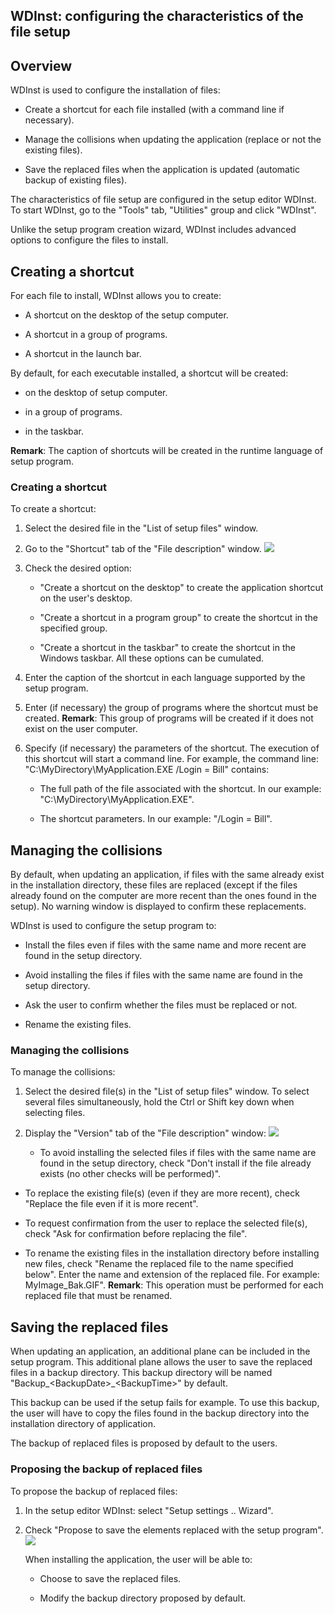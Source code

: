 


## WDInst: configuring the characteristics of the file setup 
			



<a name="NOTE1"></a>
<a name="NOTE1_1"></a>


## Overview
<a name="overview_ELTTEXTE000214"></a>
WDInst is used to configure the installation of files:

- Create a shortcut for each file installed (with a command line if necessary).

- Manage the collisions when updating the application (replace or not the existing files).

- Save the replaced files when the application is updated (automatic backup of existing files).




The characteristics of file setup are configured in the setup editor WDInst. To start WDInst, go to the "Tools" tab, "Utilities" group and click "WDInst".

Unlike the setup program creation wizard, WDInst includes advanced options to configure the files to install.

<a name="NOTE2"></a>
<a name="NOTE2_1"></a>


## Creating a shortcut
<a name="creating_shortcut_ELTTEXTE000238"></a>
For each file to install, WDInst allows you to create:

- A shortcut on the desktop of the setup computer.

- A shortcut in a group of programs.

- A shortcut in the launch bar.




By default, for each executable installed, a shortcut will be created:

- on the desktop of setup computer.

- in a group of programs.

- in the taskbar.




**Remark**: The caption of shortcuts will be created in the runtime language of setup program.
<a name="NOTE2_2"></a>


### Creating a shortcut
<a name="creating_shortcut_ELTPARAGRAPHE000055"></a>

To create a shortcut: 

1. Select the desired file in the "List of setup files" window.

2. Go to the "Shortcut" tab of the "File description" window. 
![](https://doc.pcsoft.fr/en-US/images/image.awp?langid=3&name=Parametrer_caract_installation_fichier%20-%20HC%20N%B0002.gif)


3. Check the desired option: 

	- "Create a shortcut on the desktop" to create the application shortcut on the user's desktop. 

	- "Create a shortcut in a program group" to create the shortcut in the specified group. 

	- "Create a shortcut in the taskbar" to create the shortcut in the Windows taskbar. 
			All these options can be cumulated. 




4. Enter the caption of the shortcut in each language supported by the setup program.

5. Enter (if necessary) the group of programs where the shortcut must be created.
	**Remark**: This group of programs will be created if it does not exist on the user computer.

6. Specify (if necessary) the parameters of the shortcut. The execution of this shortcut will start a command line. 
	For example, the command line: "C:\\MyDirectory\\MyApplication.EXE /Login = Bill" contains:

	- The full path of the file associated with the shortcut.
			In our example: "C:\\MyDirectory\\MyApplication.EXE".

	- The shortcut parameters.
			In our example: "/Login = Bill".







<a name="NOTE3"></a>
<a name="NOTE3_1"></a>


## Managing the collisions
<a name="managing_the_collisions_ELTTEXTE000268"></a>
By default, when updating an application, if files with the same already exist in the installation directory, these files are replaced (except if the files already found on the computer are more recent than the ones found in the setup). 
No warning window is displayed to confirm these replacements.

WDInst is used to configure the setup program to:

- Install the files even if files with the same name and more recent are found in the setup directory.

- Avoid installing the files if files with the same name are found in the setup directory.

- Ask the user to confirm whether the files must be replaced or not.

- Rename the existing files.



<a name="NOTE3_2"></a>


### Managing the collisions
<a name="managing_the_collisions_ELTPARAGRAPHE000115"></a>

To manage the collisions:

1. Select the desired file(s) in the "List of setup files" window.
	To select several files simultaneously, hold the Ctrl or Shift key down when selecting files.

2. Display the "Version" tab of the "File description" window: 
![](https://doc.pcsoft.fr/en-US/images/image.awp?langid=3&name=Parametrer_caract_installation_fichier%20-%20HC%20N%B0003.gif)


	- To avoid installing the selected files if files with the same name are found in the setup directory, check "Don't install if the file already exists (no other checks will be performed)".

- To replace the existing file(s) (even if they are more recent), check "Replace the file even if it is more recent". 

- To request confirmation from the user to replace the selected file(s), check "Ask for confirmation before replacing the file".

- To rename the existing files in the installation directory before installing new files, check "Rename the replaced file to the name specified below". Enter the name and extension of the replaced file.
			For example: MyImage_Bak.GIF".
			**Remark**: This operation must be performed for each replaced file that must be renamed.




<a name="NOTE4"></a>
<a name="NOTE4_1"></a>


## Saving the replaced files
<a name="saving_the_replaced_files_ELTTEXTE000298"></a>
When updating an application, an additional plane can be included in the setup program. This additional plane allows the user to save the replaced files in a backup directory. This backup directory will be named "Backup_&lt;BackupDate&gt;_&lt;BackupTime&gt;" by default.

This backup can be used if the setup fails for example. To use this backup, the user will have to copy the files found in the backup directory into the installation directory of application.

The backup of replaced files is proposed by default to the users.
<a name="NOTE4_2"></a>


### Proposing the backup of replaced files
<a name="proposing_the_backup_replaced_files_ELTPARAGRAPHE000156"></a>

To propose the backup of replaced files: 

1. In the setup editor WDInst: select "Setup settings .. Wizard".

2. Check "Propose to save the elements replaced with the setup program". 
![](https://doc.pcsoft.fr/en-US/images/image.awp?langid=3&name=Info_affiches_install%20-%20HC%20N%B0001.gif)

	When installing the application, the user will be able to:

	- Choose to save the replaced files.

	- Modify the backup directory proposed by default.








